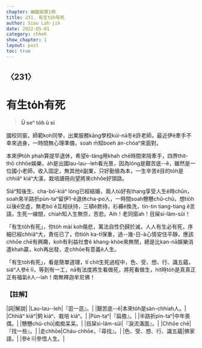 ```yaml
---
chapter: 鹹酸甜第1冊
title: 231. 有生to̍h有死
author: Siau Lah-jih
date: 2022-05-01
category: chheh
show_chapter: 1
layout: post
toc: true
---
```

  
## 〈231〉
# 有生to̍h有死
>**Ū seⁿ to̍h ū sí**
 
國校同窗，師範koh同學，出業服務kāng學校kúi-nā冬ê許老師，最近伊ê牽手不幸來過身，一時間無心理準備，soah m̄知boeh án-chóaⁿ來面對。

本來伊to̍h phah算提早退休，希望ē-tàng用khah chē時間來陪牽手，四界thit-thô chhōe娛樂，a̍h是出國lau-lau--leh看光景，因為lóng是艱苦底--ê，雖然是一位國小老師，收入固定，無其他ê副業，只好勤儉為本，一生辛苦ê目的to̍h是chhiâⁿ kiáⁿ大漢，栽培讀冊向望將來chhōe好頭路。

Siáⁿ知後生、cha-bó͘-kiáⁿ lóng已經結婚，兩人tú好有thang享受人生ê時chūn，soah來半路折pùn-taⁿ留伊1-ê退休cha-po͘人，一時間soah戇戇chû-chû，想tio̍h以後ê空虛，無老bó͘ ê互相扶持，三頓ê款待，衫褲ê換洗，tin-tin tiang-tiang ê言語，生死一線間，chiah知人生無奈，苦悲。Aih！老同窗ah！目屎sì-lâm-sûi！

「有生to̍h有死」，你to̍h mài koh傷悲，萬法自性仍歸於滅，人人有生必有死，序細已經chhiâⁿ大，責任已了，你tio̍h ka-tī保重，過--幾-日-à心情安住平靜，應該chhōe chē有興趣，koh有利益社會ê khang-khòe來無閒，總是比kan-nā娛樂消遣khah贏，koh再出發，走chhōe有意義ê人生。

「有生to̍h有死」，看是簡單道理，tī chit生死過程中，色、受、想、行、識五蘊，siáⁿ人參ē lī，等到有一工，nā有法度將生看做死，將死看做生，hit時to̍h是真真正正有福氣ê人--lah！南無釋迦牟尼佛！


### 【註解】

|詞|解說|
|Lau-lau--leh|『逛一逛』。|
|艱苦底--ê|本來to̍h是sàn-chhiah人。|
|Chhiâⁿ  kiáⁿ|飼 kiáⁿ、栽培 kiáⁿ。|
|Pùn-taⁿ|『扁擔』。|
|半路折pin-taⁿ|中年喪偶。|
|戇戇chû-chû|痴痴呆呆。|
|目屎sì-lâm-sûi|『淚流滿面』。|
|Chhōe chē|『找一些』。|
|走chhōe|Cháu-chhōe，『尋找』。|
|色、受、想、行、識五蘊|佛家語。|
|參ē lī|參悟人生。|

